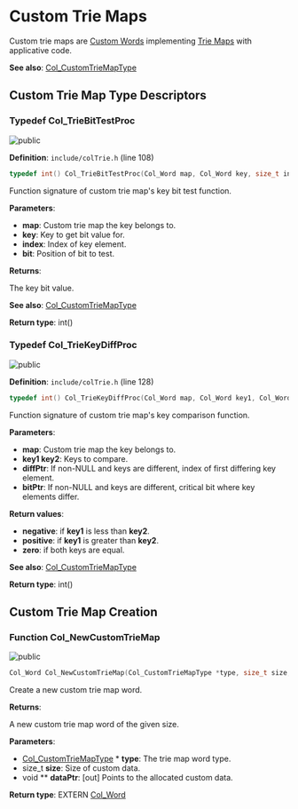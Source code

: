 <a id="group__customtriemap__words"></a>
# Custom Trie Maps

Custom trie maps are [Custom Words](group__custom__words.md#group__custom__words) implementing [Trie Maps](group__triemap__words.md#group__triemap__words) with applicative code.

**See also**: [Col\_CustomTrieMapType](struct_col___custom_trie_map_type.md#struct_col___custom_trie_map_type)

## Custom Trie Map Type Descriptors

<a id="group__customtriemap__words_1gac7ba97b901a90c7f2532fb233d01a883"></a>
### Typedef Col\_TrieBitTestProc

![][public]

**Definition**: `include/colTrie.h` (line 108)

```cpp
typedef int() Col_TrieBitTestProc(Col_Word map, Col_Word key, size_t index, size_t bit)
```

Function signature of custom trie map's key bit test function.

**Parameters**:

* **map**: Custom trie map the key belongs to.
* **key**: Key to get bit value for.
* **index**: Index of key element.
* **bit**: Position of bit to test.


**Returns**:

The key bit value.



**See also**: [Col\_CustomTrieMapType](struct_col___custom_trie_map_type.md#struct_col___custom_trie_map_type)



**Return type**: int()

<a id="group__customtriemap__words_1ga2277ebb3a3d4bee177de042ad194198d"></a>
### Typedef Col\_TrieKeyDiffProc

![][public]

**Definition**: `include/colTrie.h` (line 128)

```cpp
typedef int() Col_TrieKeyDiffProc(Col_Word map, Col_Word key1, Col_Word key2, size_t *diffPtr, size_t *bitPtr)
```

Function signature of custom trie map's key comparison function.

**Parameters**:

* **map**: Custom trie map the key belongs to.
* **key1 key2**: Keys to compare.
* **diffPtr**: If non-NULL and keys are different, index of first differing key element.
* **bitPtr**: If non-NULL and keys are different, critical bit where key elements differ.


**Return values**:

* **negative**: if **key1** is less than **key2**.
* **positive**: if **key1** is greater than **key2**.
* **zero**: if both keys are equal.



**See also**: [Col\_CustomTrieMapType](struct_col___custom_trie_map_type.md#struct_col___custom_trie_map_type)



**Return type**: int()

## Custom Trie Map Creation

<a id="group__customtriemap__words_1ga18de761037e23e723d8d62aef7d6246c"></a>
### Function Col\_NewCustomTrieMap

![][public]

```cpp
Col_Word Col_NewCustomTrieMap(Col_CustomTrieMapType *type, size_t size, void **dataPtr)
```

Create a new custom trie map word.

**Returns**:

A new custom trie map word of the given size.



**Parameters**:

* [Col\_CustomTrieMapType](struct_col___custom_trie_map_type.md#struct_col___custom_trie_map_type) * **type**: The trie map word type.
* size_t **size**: Size of custom data.
* void ** **dataPtr**: [out] Points to the allocated custom data.

**Return type**: EXTERN [Col\_Word](col_word_8h.md#group__words_1gadb626f9e195212e4fdfba7df154ad043)

[public]: https://img.shields.io/badge/-public-brightgreen (public)
[C++]: https://img.shields.io/badge/language-C%2B%2B-blue (C++)
[Markdown]: https://img.shields.io/badge/language-Markdown-blue (Markdown)
[private]: https://img.shields.io/badge/-private-red (private)
[static]: https://img.shields.io/badge/-static-lightgrey (static)